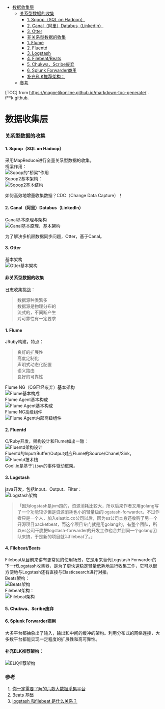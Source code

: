 - [数据收集层](#数据收集层)
	- [关系型数据的收集](#关系型数据的收集)
		- [1. Sqoop（SQL on Hadoop）](#1-sqoopsql-on-hadoop)
		- [2. Canal（阿里）Databus（LinkedIn）](#2-canal阿里databuslinkedin)
		- [3. Otter](#3-otter)
		- [非关系型数据的收集](#非关系型数据的收集)
		- [1. Flume](#1-flume)
		- [2. Fluentd](#2-fluentd)
		- [3. Logstash](#3-logstash)
		- [4. Filebeat/Beats](#4-filebeatbeats)
		- [5. Chukwa、Scribe废弃](#5-chukwascribe废弃)
		- [6. Splunk Forwarder商用](#6-splunk-forwarder商用)
		- [补充ELK推荐架构：](#补充elk推荐架构)
	- [参考](#参考)

[TOC] from https://magnetikonline.github.io/markdown-toc-generate/ .  
f**k github.  

# 数据收集层

### 关系型数据的收集

#### 1. Sqoop（SQL on Hadoop）  
采用MapReduce进行全量关系型数据的收集。  
桥梁作用：  
![Sqoop的"桥梁"作用](../img/img02.png)  
Sqoop2基本架构：  
![Sqoop2基本结构](../img/img03.png)  

如何高效地增量收集数据？CDC（Change Data Capture）！  

#### 2. Canal（阿里）Databus（LinkedIn）
Canal基本原理与架构  
![Canal基本原理、基本架构](../img/img04.png)  

为了解决多机房数据同步问题，Otter，基于Canal。  

#### 3. Otter
基本架构  
![Otter基本架构](../img/img05.png)  

#### 非关系型数据的收集

日志收集挑战：  
> 数据源种类繁多  
> 数据源是物理分布的  
> 流式的，不间断产生  
> 对可靠性有一定要求  

#### 1. Flume
JRuby构建，特点：  
> 良好的扩展性  
> 高度定制化  
> 声明式动态化配置  
> 语义路由  
> 良好的可靠性  

Flume NG（OG已经废弃）基本架构  
![Flume基本构成](../img/img06.png)  
Flume Agent基本构成  
![Flume Agent基本构成](../img/img07.png)  
Flume NG高级组件  
![Flume Agent内部高级组件](../img/img08.png)  

#### 2. Fluentd
C/Ruby开发，架构设计和Flume如出一辙：  
![Fluentd架构设计](../img/img09.jpeg)  
Fluentd的Input/Buffer/Output对应Flume的Source/Chanel/Sink。  
![Fluentd技术栈](../img/img10.jpeg)  
Cool.io是基于`libev`的事件驱动框架。  

#### 3. Logstash
java开发，包括Input、Output、Filter：  
![Logstash架构](../img/img11.jpeg)  

> 「因为logstash是jvm跑的，资源消耗比较大，所以后来作者又用golang写了一个功能较少但是资源消耗也小的轻量级的logstash-forwarder。不过作者只是一个人，加入elastic.co公司以后，因为es公司本身还收购了另一个开源项目packetbeat，而这个项目专门就是用golang的，有整个团队，所以es公司干脆把logstash-forwarder的开发工作也合并到同一个golang团队来搞，于是新的项目就叫filebeat了。」  

#### 4. Filebeat/Beats
Filebeat从目前来讲有更常见的使用场景，它是用来替代Logstash Forwarder的下一代Logstash收集器，是为了更快速稳定轻量低耗地进行收集工作，它可以很方便地与Logstash还有直接与Elasticsearch进行对接。  
Beats架构：  
![Beats架构](../img/img12.png)  
Filebeat架构：  
![Filebeat架构](../img/img13.png)  

#### 5. Chukwa、Scribe废弃  

#### 6. Splunk Forwarder商用

大多平台都抽象出了输入，输出和中间的缓冲的架构。利用分布式的网络连接，大多数平台都能实现一定程度的扩展性和高可靠性。  

#### 补充ELK推荐架构：  
![ELK推荐架构](../img/img14.jpg)  

### 参考
1. [你一定需要了解的六款大数据采集平台](https://cloud.tencent.com/developer/article/1142484)
2. [Beats 基础](http://soft.dog/2015/12/24/beats-basic/)
3. [logstash 和filebeat 是什么关系？](https://www.zhihu.com/question/54058964)
